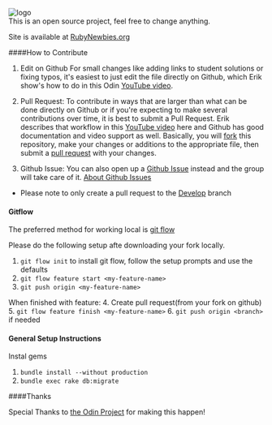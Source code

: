 ![logo](http://i.imgur.com/VtBGM2o.jpg)
<br>
This is an open source project, feel free to change anything.

Site is available at [RubyNewbies.org](http://rubynewb.herokuapp.com)

####How to Contribute

1.	Edit on Github For small changes like adding links to student solutions or fixing typos, it's easiest to just edit the file directly on Github, which Erik show's how to do in this Odin [YouTube video](https://www.youtube.com/watch?v=V74l_zS1x8E).

2.	Pull Request: To contribute in ways that are larger than what can be done directly on Github or if you're expecting to make several contributions over time, it is best to submit a Pull Request. Erik describes that workflow in this [YouTube video](https://www.youtube.com/watch?v=V74l_zS1x8E) here and Github has good documentation and video support as well. Basically, you will [fork](https://help.github.com/articles/fork-a-repo) this repository, make your changes or additions to the appropriate file, then submit a [pull request](https://help.github.com/articles/using-pull-requests) with your changes.

3.	Github Issue: You can also open up a [Github Issue](https://github.com/brianllamar/rubynewb/issues) instead and the group will take care of it. [About Github Issues](https://github.com/theodinproject/curriculum/issues)

- Please note to only create a pull request to the [Develop](https://github.com/brianllamar/rubynewb/tree/dev) branch

#### Gitflow

The preferred method for working local is [git flow](http://theblackc000000de.blogspot.com/2014/09/why-i-am-using-git-flow-and-you-should.html)

Please do the following setup afte downloading your fork locally.

1. `git flow init` to install git flow, follow the setup prompts and use the defaults
2. `git flow feature start <my-feature-name>`
3. `git push origin <my-feature-name>`

  When finished with feature:
4. Create pull request(from your fork on github)
5. `git flow feature finish <my-feature-name>`
6. `git push origin <branch>` if needed

#### General Setup Instructions

Instal gems
1. ```bundle install --without production```
2. ```bundle exec rake db:migrate```

####Thanks

Special Thanks to [the Odin Project](http://www.theodinproject.com/) for making this happen!
